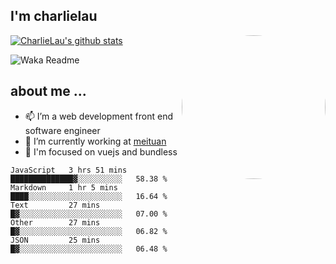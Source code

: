 
<h2>I'm charlielau</h2>
<img align='right' style="border-radius:50%" src="https://avatars1.githubusercontent.com/u/44078251?s=460&u=6b4f1c257663e44063b0b6a21c9c94f45bcfdcc7&v=4" width="230">

[![CharlieLau's github stats](https://github-readme-stats.vercel.app/api?username=charlielau)](https://github.com/charlielau/github-readme-stats)


![Waka Readme](https://github.com/CharlieLau/charlielau/workflows/Waka%20Readme/badge.svg)

## about me ...
- 📫 I’m a web development front end software engineer
- 🔭 I’m currently working at  <a href="https://www.meituan.com">meituan</a>
- 🔭 I'm focused on vuejs and bundless

<!-- <p align="center">
  <a href="https://github.com/charlielau" class="rich-diff-level-one">
    <img src="https://github-readme-stats.vercel.app/api?username=charlielau&title_color=333&text_color=777" alt="CharlieLau" >
  </a>
</p> -->

<!--START_SECTION:waka-->
```text
JavaScript   3 hrs 51 mins   ██████████████▓░░░░░░░░░░   58.38 % 
Markdown     1 hr 5 mins     ████░░░░░░░░░░░░░░░░░░░░░   16.64 % 
Text         27 mins         █▓░░░░░░░░░░░░░░░░░░░░░░░   07.00 % 
Other        27 mins         █▓░░░░░░░░░░░░░░░░░░░░░░░   06.82 % 
JSON         25 mins         █▓░░░░░░░░░░░░░░░░░░░░░░░   06.48 % 
```
<!--END_SECTION:waka-->
